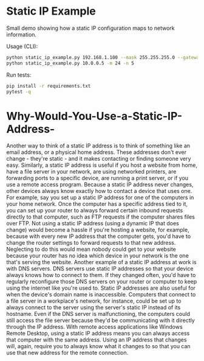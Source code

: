 # Static IP Example

Small demo showing how a static IP configuration maps to network information.

Usage (CLI):

```bash
python static_ip_example.py 192.168.1.100 --mask 255.255.255.0 --gateway 192.168.1.1
python static_ip_example.py 10.0.0.5 -m 24 -n 5
```

Run tests:

```bash
pip install -r requirements.txt
pytest -q
```
# Why-Would-You-Use-a-Static-IP-Address-
Another way to think of a static IP address is to think of something like an email address, or a physical home address. These addresses don't ever change - they're static - and it makes contacting or finding someone very easy. Similarly, a static IP address is useful if you host a website from home, have a file server in your network, are using networked printers, are forwarding ports to a specific device, are running a print server, or if you use a remote access program. Because a static IP address never changes, other devices always know exactly how to contact a device that uses one. For example, say you set up a static IP address for one of the computers in your home network. Once the computer has a specific address tied to it, you can set up your router to always forward certain inbound requests directly to that computer, such as FTP requests if the computer shares files over FTP. Not using a static IP address (using a dynamic IP that does change) would become a hassle if you're hosting a website, for example, because with every new IP address that the computer gets, you'd have to change the router settings to forward requests to that new address. Neglecting to do this would mean nobody could get to your website because your router has no idea which device in your network is the one that's serving the website. Another example of a static IP address at work is with DNS servers. DNS servers use static IP addresses so that your device always knows how to connect to them. If they changed often, you'd have to regularly reconfigure those DNS servers on your router or computer to keep using the internet like you're used to. Static IP addresses are also useful for when the device's domain name is inaccessible. Computers that connect to a file server in a workplace's network, for instance, could be set up to always connect to the server using the server's static IP instead of its hostname. Even if the DNS server is malfunctioning, the computers could still access the file server because they'd be communicating with it directly through the IP address. With remote access applications like Windows Remote Desktop, using a static IP address means you can always access that computer with the same address. Using an IP address that changes will, again, require you to always know what it changes to so that you can use that new address for the remote connection.
